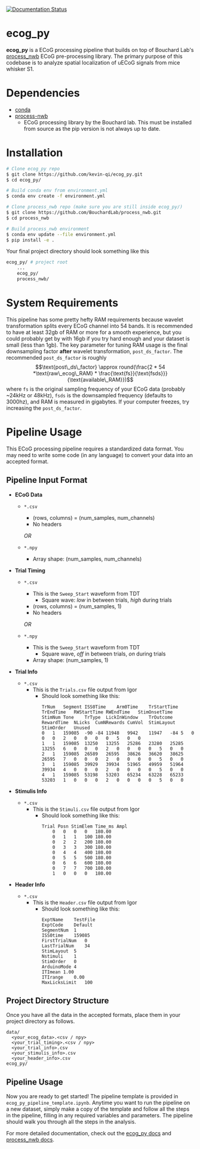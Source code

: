 
[![Documentation Status](https://readthedocs.org/projects/ecog-py/badge/?version=latest)](https://ecog-py.readthedocs.io/en/latest/?badge=latest)

# ecog_py
**ecog_py** is a ECoG processing pipeline that builds on top of Bouchard Lab's [process_nwb](https://github.com/BouchardLab/process_nwb) ECoG pre-processing library. The primary purpose of this codebase is to analyze spatial localization of uECoG signals from mice whisker S1. 

# Dependencies

- [conda](https://docs.conda.io/en/latest/)
- [process-nwb](https://github.com/BouchardLab/process_nwb)
	- ECoG processing library by the Bouchard lab. This must be installed from source as the pip version is not always up to date.

# Installation
```bash
# Clone ecog_py repo
$ git clone https://github.com/kevin-qi/ecog_py.git
$ cd ecog_py/

# Build conda env from environment.yml
$ conda env create -f environment.yml

# Clone process_nwb repo (make sure you are still inside ecog_py/)
$ git clone https://github.com/BouchardLab/process_nwb.git
$ cd process_nwb

# Build process_nwb environment 
$ conda env update --file environment.yml
$ pip install -e .
```

Your final project directory should look something like this
```bash
ecog_py/ # project root
	...
	ecog_py/
	process_nwb/
```

# System Requirements
This pipeline has some pretty hefty RAM requirements because wavelet transformation splits every ECoG channel into 54 bands. It is recommended to have at least 32gb of RAM or more for a smooth experience, but you could probably get by with 16gb if you try hard enough and your dataset is small (less than 1gb). The key parameter for tuning RAM usage is the final downsampling factor **after** wavelet transformation, `post_ds_factor`.  The recommended `post_ds_factor` is roughly $$\text{post\_ds\_factor} \approx round(\frac{2 * 54 *\text{raw\_ecog\_RAM} * \frac{\text{fs}}{\text{fsds}}}{\text{available\_RAM}})$$
where `fs` is the original sampling frequency of your ECoG data (probably ~24kHz or 48kHz), `fsds` is the downsampled frequency (defaults to 3000hz), and RAM is measured in gigabytes. If your computer freezes, try increasing the `post_ds_factor`. 

# Pipeline Usage

This ECoG processing pipeline requires a standardized data format. You may need to write some code (in any language) to convert your data into an accepted format.

## Pipeline Input Format

- **ECoG Data**
	- `*.csv`
		- (rows, columns) = (num_samples, num_channels)
		- No headers

		*OR*
	-	`*.npy`
		-	Array shape: (num_samples, num_channels)

- **Trial Timing**
	- `*.csv`
		- This is the `Sweep_Start` waveform from TDT
			- Square wave: *low* in between trials, *high* during trials
		- (rows, columns) = (num_samples, 1)
		- No headers

		*OR*
	-	`*.npy`
		-	This is the `Sweep_Start` waveform from TDT
			- Square wave, *off* in between trials, *on* during trials
		- Array shape: (num_samples, 1)

- **Trial Info**
	- `*.csv`
		- This is the `Trials.csv` file output from Igor
			- Should look something like this:
				```
				TrNum	Segment	ISS0Time	Arm0Time	TrStartTime	TrEndTime	RWStartTime	RWEndTime	StimOnsetTime	StimNum	Tone	TrType	LickInWindow	TrOutcome	RewardTime	NLicks	CumNRewards	CumVol	StimLayout	StimOrder	Unused
				0	1	159085	-90	-84	11948	9942	11947	-84	5	0	0	0	2	0	0	0	0	5	0	0
				1	1	159085	13250	13255	25286	23280	25285	13255	6	0	0	0	2	0	0	0	0	5	0	0
				2	1	159085	26589	26595	38626	36620	38625	26595	7	0	0	0	2	0	0	0	0	5	0	0
				3	1	159085	39929	39934	51965	49959	51964	39934	4	0	0	0	2	0	0	0	0	5	0	0
				4	1	159085	53198	53203	65234	63228	65233	53203	1	0	0	0	2	0	0	0	0	5	0	0
- **Stimulis Info**
	- `*.csv`
		- This is the `Stimuli.csv` file output from Igor
			- Should look something like this:
				```
				Trial Posn StimElem Time_ms Ampl
					0	0	0	0	180.00
					0	1	1	100	180.00
					0	2	2	200	180.00
					0	3	3	300	180.00
					0	4	4	400	180.00
					0	5	5	500	180.00
					0	6	6	600	180.00
					0	7	7	700	180.00
					1	0	0	0	180.00
- **Header Info**
	- `*.csv`
		- This is the `Header.csv` file output from Igor
			- Should look something like this:
				```
				ExptName	TestFile
				ExptCode	Default
				SegmentNum	1
				ISS0time	159085
				FirstTrialNum	0
				LastTrialNum	34
				StimLayout	5
				Nstimuli	1
				StimOrder	0
				ArduinoMode	4
				ITImean	1.00
				ITIrange	0.00
				MaxLicksLimit	100
## Project Directory Structure
Once you have all the data in the accepted formats, place them in your project directory as follows.
```
data/
  <your_ecog_data>.<csv / npy>
  <your_trial_timing>.<csv / npy>
  <your_trial_info>.csv
  <your_stimulis_info>.csv
  <your_header_info>.csv
ecog_py/
```
## Pipeline Usage
Now you are ready to get started! The pipeline template is provided in `ecog_py_pipeline_template.ipynb`. Anytime you want to run the pipeline on a new dataset, simply make a copy of the template and follow all the steps in the pipeline, filling in any required variables and parameters. The pipeline should walk you through all the steps in the analysis.

For more detailed documentation, check out the [ecog_py docs](https://ecog-py.readthedocs.io/en/latest/) and [process_nwb docs](https://process-nwb.readthedocs.io/en/latest/).
